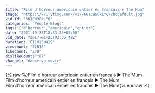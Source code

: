 ```yaml
---
title: "Film d'horreur americain entier en francais ► The Mum"
image: "https:\/\/i.ytimg.com\/vi\/661CW98kLYQ\/hqdefault.jpg"
vid_id: "661CW98kLYQ"
categories: "People-Blogs"
tags: ["d'horreur","americain","entier"]
date: "2021-10-28T18:33:25+03:00"
vid_date: "2017-01-25T03:35:48Z"
duration: "PT1H25M41S"
viewcount: "72818"
likeCount: "230"
dislikeCount: "67"
channel: "dance vo movie"
---
```

{% raw %}Film d'horreur americain entier en francais ► The Mum <br />Film d'horreur americain entier en francais ► The Mum <br />Film d'horreur americain entier en francais ► The Mum{% endraw %}
